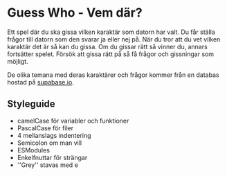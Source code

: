 # Guess Who - Vem där?
Ett spel där du ska gissa vilken karaktär som datorn har valt. Du får ställa frågor till datorn som den svarar ja eller nej på. När du tror att du vet vilken karaktär det är så kan du gissa. Om du gissar rätt så vinner du, annars fortsätter spelet. Försök att gissa rätt på så få frågor och gissningar som möjligt.

De olika temana med deras karaktärer och frågor kommer från en databas hostad på [supabase.io](https://supabase.io/).

## Styleguide
* camelCase för variabler och funktioner
* PascalCase för filer
* 4 mellanslags indentering
* Semicolon om man vill
* ESModules
* Enkelfnuttar för strängar
* ''Grey'' stavas med e
